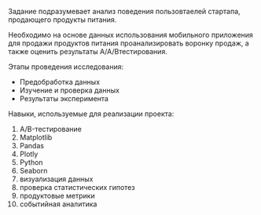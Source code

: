 Задание подразумевает анализ поведения пользовтаелей стартапа, продающего продукты питания.  

Необходимо на основе данных использования мобильного приложения для продажи продуктов питания проанализировать воронку продаж, а также оценить результаты
A/A/Bтестирования. 

Этапы проведения исследования:

- Предобработка данных
- Изучение и проверка данных
- Результаты эксперимента

Навыки, используемые для реализации проекта:
1. A/B-тестирование 
2. Matplotlib
3. Pandas 
4. Plotly 
5. Python
6. Seaborn 
7. визуализация данных
8. проверка статистических гипотез
9. продуктовые метрики
10. событийная аналитика
